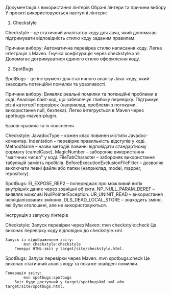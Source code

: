 Документація з використання лінтерів
Обрані лінтери та причини вибору
У проєкті використовуються наступні лінтери:

1. Checkstyle

Checkstyle – це статичний аналізатор коду для Java, який допомагає підтримувати відповідність стилю коду заданим правилам.

Причини вибору:
    Автоматична перевірка стилю написання коду.
    Легка інтеграція з Maven.
    Гнучка конфігурація через checkstyle.xml.
    Допомагає дотримуватися єдиного стилю оформлення коду.

2. SpotBugs

SpotBugs – це інструмент для статичного аналізу Java-коду, який знаходить потенційні помилки та уразливості.

Причини вибору:
    Виявляє реальні помилки та потенційні проблеми в коді.
    Аналізує байт-код, що забезпечує глибоку перевірку.
    Підтримує різні категорії перевірок (наприклад, проблеми з потоками, використання null, безпека).
    Легко інтегрується в Maven через spotbugs-maven-plugin.

Базові правила та їх пояснення

Checkstyle:
    JavadocType – кожен клас повинен містити Javadoc-коментар.
    Indentation – перевіряє правильність відступів у коді.
    MethodName – назви методів повинні відповідати стандартному формату (camelCase).
    MagicNumber – забороняє використання "магічних чисел" у коді.
    FileTabCharacter – забороняє використання табуляцій замість пробілів.
    BeforeExecutionExclusionFileFilter – дозволяє виключати певні файли або папки (наприклад, model, mapper, repository).

SpotBugs:
    EI_EXPOSE_REP2 – попереджає про можливий витік внутрішніх даних через зовнішні об'єкти.
    NP_NULL_PARAM_DEREF – виявляє можливі NullPointerException.
    UR_UNINIT_READ – використання неініціалізованих змінних.
    DLS_DEAD_LOCAL_STORE – знаходить змінні, які були оголошені, але не використовуються.

Інструкція з запуску лінтерів

Checkstyle:
    Запуск перевірки через Maven:
            mvn checkstyle:check
        Це виконає перевірку коду відповідно до checkstyle.xml.

    Запуск із відображенням звіту:
            mvn checkstyle:checkstyle
        Генерує HTML-звіт у target/site/checkstyle.html.

SpotBugs:
    Запуск перевірки через Maven:
            mvn spotbugs:check
        Це виконає статичний аналіз коду та покаже знайдені помилки.

    Генерація звіту:
            mvn spotbugs:spotbugs
        Звіт буде доступний у target/spotbugsXml.xml або target/site/spotbugs.html.